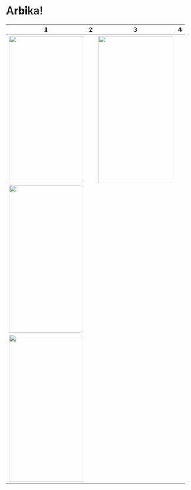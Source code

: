 # Arbika!

| 1  | 2 | 3  | 4 |
| ------------- | ------------- | ------------- | ------------- |
|<img src="https://github.com/alinaghizadeh71/Arbika/assets/16202692/08563c1f-7ea4-4290-8ece-8222158360e3" width="200" height="400"/> | | <img src="https://github.com/alinaghizadeh71/Arbika/assets/16202692/210bb5f0-d7c6-49fd-a555-ca29ebdd5f51" width="200" height="400"/>  || 
<img src="https://github.com/alinaghizadeh71/Arbika/assets/16202692/2d0d6478-1839-4b6f-96f6-6c491197a9dd" width="200" height="400"/>  || 
<img src="https://github.com/alinaghizadeh71/Arbika/assets/16202692/059bfa05-191e-49bb-aa67-a3f18d9a9dd4" width="200" height="400"/> |

